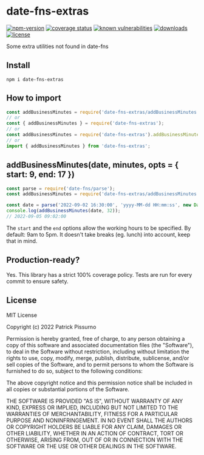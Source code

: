 # date-fns-extras
[![npm-version](https://img.shields.io/npm/v/date-fns-extras.svg)](https://www.npmjs.com/package/date-fns-extras)
[![coverage status](https://coveralls.io/repos/github/patrickpissurno/date-fns-extras/badge.svg?branch=main)](https://coveralls.io/github/patrickpissurno/date-fns-extras?branch=main)
[![known vulnerabilities](https://snyk.io/test/github/patrickpissurno/date-fns-extras/badge.svg)](https://snyk.io/test/github/patrickpissurno/date-fns-extras)
[![downloads](https://img.shields.io/npm/dt/date-fns-extras.svg)](https://www.npmjs.com/package/date-fns-extras)
[![license](https://img.shields.io/github/license/patrickpissurno/date-fns-extras.svg?maxAge=1800)](https://github.com/patrickpissurno/date-fns-extras/blob/main/LICENSE)

Some extra utilities not found in date-fns

## Install

```
npm i date-fns-extras
```

## How to import

```js
const addBusinessMinutes = require('date-fns-extras/addBusinessMinutes');
// or
const { addBusinessMinutes } = require('date-fns-extras');
// or
const addBusinessMinutes = require('date-fns-extras').addBusinessMinutes;
// or
import { addBusinessMinutes } from 'date-fns-extras';
```

## addBusinessMinutes(date, minutes, opts = { start: 9, end: 17 })

```js
const parse = require('date-fns/parse');
const addBusinessMinutes = require('date-fns-extras/addBusinessMinutes');

const date = parse('2022-09-02 16:30:00', 'yyyy-MM-dd HH:mm:ss', new Date());
console.log(addBusinessMinutes(date, 32));
// 2022-09-05 09:02:00
```

The `start` and the `end` options allow the working hours to be specified. By default: 9am to 5pm.
It doesn't take breaks (eg. lunch) into account, keep that in mind.

## Production-ready?
Yes. This library has a strict 100% coverage policy. Tests are run for every commit to ensure safety.

## License

MIT License

Copyright (c) 2022 Patrick Pissurno

Permission is hereby granted, free of charge, to any person obtaining a copy
of this software and associated documentation files (the "Software"), to deal
in the Software without restriction, including without limitation the rights
to use, copy, modify, merge, publish, distribute, sublicense, and/or sell
copies of the Software, and to permit persons to whom the Software is
furnished to do so, subject to the following conditions:

The above copyright notice and this permission notice shall be included in all
copies or substantial portions of the Software.

THE SOFTWARE IS PROVIDED "AS IS", WITHOUT WARRANTY OF ANY KIND, EXPRESS OR
IMPLIED, INCLUDING BUT NOT LIMITED TO THE WARRANTIES OF MERCHANTABILITY,
FITNESS FOR A PARTICULAR PURPOSE AND NONINFRINGEMENT. IN NO EVENT SHALL THE
AUTHORS OR COPYRIGHT HOLDERS BE LIABLE FOR ANY CLAIM, DAMAGES OR OTHER
LIABILITY, WHETHER IN AN ACTION OF CONTRACT, TORT OR OTHERWISE, ARISING FROM,
OUT OF OR IN CONNECTION WITH THE SOFTWARE OR THE USE OR OTHER DEALINGS IN THE
SOFTWARE.